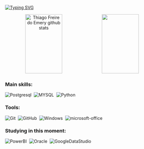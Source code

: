 [![Typing SVG](https://readme-typing-svg.herokuapp.com/?color=0D1117&size=35&center=true&vCenter=true&width=1000&lines=Hello,+My+name+is+Thiago+Freire+do+Emery;I'm+28+years+old;I+from+Brasil,+PE;I+living+Recife;I'm+in+a+career+transition+to+the+analytics+area;Be+Welcome!+:%29)](https://git.io/typing-svg)

<div align="center">  
  <img width="49%" height="195px" src="https://github-readme-stats.vercel.app/api?username=emerythiago&show_icons=true&count_private=true&hide_border=true&title_color=F8F8FF&icon_color=F8F8FF&text_color=F8F8FF&bg_color=0D1117" alt="Thiago Freire do Emery github stats" /> 
  <img width="49%" height="195px" src="https://github-readme-stats.vercel.app/api/top-langs/?username=emerythiago&layout=compact&hide_border=true&title_color=F8F8FF&text_color=F8F8FF&bg_color=0D1117" />
</div>
 
### Main skills:
![Postgresql](https://img.shields.io/badge/-Postgresql-0D1117?style=for-the-badge&logo=postgresql&labelColor=0D1117)&nbsp;
![MYSQL](https://img.shields.io/badge/-MYSQL-0D1117?style=for-the-badge&logo=MYSQL&logoColor=white&labelColor=0D1117)&nbsp;
![Python](https://img.shields.io/badge/-python-0D1117?style=for-the-badge&logo=python&logoColor=1572B6&labelColor=0D1117)&nbsp;

### Tools:
![Git](https://img.shields.io/badge/-Git-0D1117?style=for-the-badge&logo=git&labelColor=0D1117)&nbsp;
![GitHub](https://img.shields.io/badge/-GitHub-0D1117?style=for-the-badge&logo=github&labelColor=0D1117)&nbsp;
![Windows](https://img.shields.io/badge/-Windows-0D1117?style=for-the-badge&logo=windows&labelColor=0D1117)&nbsp;
![microsoft-office](https://img.shields.io/badge/-microsoft_office-0D1117?style=for-the-badge&logo=microsoft-office&labelColor=0D1117)&nbsp;

  
### Studying in this moment:
![PowerBI](https://img.shields.io/badge/-PowerBI-0D1117?style=for-the-badge&logo=powerbi&labelColor=0D1117&textColor=0D1117)&nbsp;
![Oracle](https://img.shields.io/badge/-Oracle-0D1117?style=for-the-badge&logo=oracle&labelColor=0D1117&textColor=0D1117)&nbsp;
![GoogleDataStudio](https://img.shields.io/badge/-GoogleDataStudio-0D1117?style=for-the-badge&logo=google+data+studio&labelColor=0D1117&textColor=0D1117)&nbsp;


